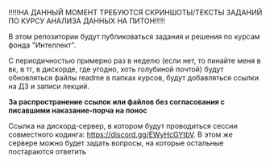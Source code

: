 !!!!!НА ДАННЫЙ МОМЕНТ ТРЕБУЮТСЯ СКРИНШОТЫ/ТЕКСТЫ ЗАДАНИЙ ПО КУРСУ АНАЛИЗА ДАННЫХ НА ПИТОН!!!!!


В этом репозитории будут публиковаться задания и решения по курсам фонда "Интеллект".

С периодичностью примерно раз в неделю (если нет, то пинайте меня в вк, в тг, в дискорде, где угодно, хоть голубиной почтой) будут обновляться файлы readme в папках курсов, будут добавляться ссылки на ДЗ и записи лекций.

**За распространение ссылок или файлов без согласования с писавшими наказание-порча на понос**

Ссылка на дискорд-сервер, в котором будут проводиться сессии совместного кодинга: https://discord.gg/EWyHcGYtbV. В этом же сервере можно будет задать вопросы, на которые остальные постараются ответить
